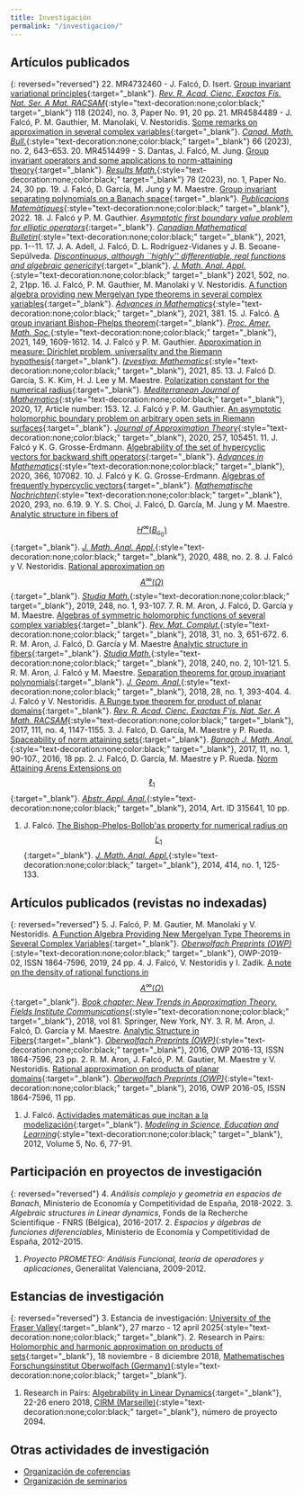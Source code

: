 ```yaml
---
title: Investigación
permalink: "/investigacion/"
---
```


## Artículos publicados

{: reversed="reversed"}
22. MR4732460 - J. Falcó, D. Isert. [Group invariant variational principles](https://mathscinet.ams.org/mathscinet-getitem?mr=4732460){:target="_blank"}. [_Rev. R. Acad. Cienc. Exactas Fís. Nat. Ser. A Mat. RACSAM_](https://link.springer.com/journal/13398){:style="text-decoration:none;color:black;" target="_blank"} 118 (2024), no. 3, Paper No. 91, 20 pp.
21. MR4584489 - J. Falcó, P. M. Gauthier, M. Manolaki, V. Nestoridis. [Some remarks on approximation in several complex variables](https://mathscinet.ams.org/mathscinet-getitem?mr=4584489){:target="_blank"}. [_Canad. Math. Bull._](https://www.cambridge.org/core/journals/canadian-mathematical-bulletin){:style="text-decoration:none;color:black;" target="_blank"} 66 (2023), no. 2, 643–653.
20. MR4514499 - S. Dantas, J. Falcó, M. Jung. [Group invariant operators and some applications to norm-attaining theory](https://mathscinet.ams.org/mathscinet-getitem?mr=4514499){:target="_blank"}. [_Results Math._](https://link.springer.com/journal/944){:style="text-decoration:none;color:black;" target="_blank"} 78 (2023), no. 1, Paper No. 24, 30 pp.
19. J. Falcó, D. García, M. Jung y M. Maestre. [Group invariant separating polynomials on a Banach space](){:target="_blank"}. [_Publicacions Matemàtiques_](https://mat.uab.cat/pubmat/){:style="text-decoration:none;color:black;" target="_blank"}, 2022.
18. J. Falcó y P. M. Gauthier. [_Asymptotic first boundary value problem for elliptic operators_](https://www.cambridge.org/core/journals/canadian-mathematical-bulletin/article/asymptotic-first-boundary-value-problem-for-elliptic-operators/8022DFD1A994B28C07C271427D1B8A2C){:target="_blank"}. [_Canadian Mathematical Bulletin_](https://www.cambridge.org/core/journals/canadian-mathematical-bulletin){:style="text-decoration:none;color:black;" target="_blank"}, 2021, pp. 1--11.
17. J. A. Adell, J. Falcó, D. L. Rodríguez-Vidanes y J. B. Seoane-Sepúlveda. [_Discontinuous, although ``highly'' differentiable, real functions and algebraic genericity_](https://www.sciencedirect.com/science/article/pii/S0022247X21003437){:target="_blank"}. [_J. Math. Anal. Appl._](http://www.sciencedirect.com/science/journal/0022247X){:style="text-decoration:none;color:black;" target="_blank"} 2021, 502, no. 2, 21pp.
16. J. Falcó, P. M. Gauthier, M. Manolaki y V. Nestoridis. [A function algebra providing new Mergelyan type theorems in several complex variables](https://www.sciencedirect.com/science/article/pii/S0001870821000876){:target="_blank"}. [_Advances in Mathematics_](https://www.journals.elsevier.com/advances-in-mathematics){:style="text-decoration:none;color:black;" target="_blank"}, 2021, 381.
15. J. Falcó. [A group invariant Bishop-Phelps theorem](https://www.ams.org/journals/proc/0000-000-00/S0002-9939-2021-15321-5/){:target="_blank"}. [_Proc. Amer. Math. Soc._](https://www.ams.org/publications/journals/journalsframework/proc){:style="text-decoration:none;color:black;" target="_blank"}, 2021, 149, 1609-1612.
14. J. Falcó y P. M. Gauthier. [Approximation in measure: Dirichlet problem, universality and the Riemann hypothesis](https://www.turpion.org/php/paper.phtml?journal_id=im&paper_id=3056){:target="_blank"}. [_Izvestiya: Mathematics_](https://iopscience.iop.org/journal/1064-5632){:style="text-decoration:none;color:black;" target="_blank"}, 2021, 85.
13. J. Falcó D. García, S. K. Kim, H. J. Lee y M. Maestre. [Polarization constant for the numerical radius](https://link.springer.com/article/10.1007/s00009-020-01597-1){:target="_blank"}. [_Mediterranean Journal of Mathematics_](https://www.springer.com/journal/9){:style="text-decoration:none;color:black;" target="_blank"}, 2020, 17, Article number: 153.
12. J. Falcó y P. M. Gauthier. [An asymptotic holomorphic boundary problem on arbitrary open sets in Riemann surfaces](https://www.sciencedirect.com/science/article/abs/pii/S0021904520300873){:target="_blank"}. [_Journal of Approximation Theory_](https://www.sciencedirect.com/journal/journal-of-approximation-theory){:style="text-decoration:none;color:black;" target="_blank"}, 2020, 257, 105451.
11. J. Falcó y K. G. Grosse-Erdmann. [Algebrability of the set of hypercyclic vectors for backward shift operators](https://www.sciencedirect.com/science/article/abs/pii/S0001870820301080?via\%3Dihub){:target="_blank"}. [_Advances in Mathematics_](https://www.journals.elsevier.com/advances-in-mathematics){:style="text-decoration:none;color:black;" target="_blank"}, 2020, 366, 107082.
10. J. Falcó y K. G. Grosse-Erdmann. [Algebras of frequently hypercyclic vectors](https://onlinelibrary.wiley.com/doi/abs/10.1002/mana.201900184){:target="_blank"}. [_Mathematische Nachrichten_](https://onlinelibrary.wiley.com/journal/15222616){:style="text-decoration:none;color:black;" target="_blank"}, 2020, 293, no. 6.19. 
9. Y. S. Choi, J. Falcó, D. García, M. Jung y M. Maestre. [Analytic structure in fibers of $$H^\infty (B_{c_0})$$](https://www.sciencedirect.com/science/article/abs/pii/S0022247X2030250X?via\%3Dihub){:target="_blank"}. [_J. Math. Anal. Appl._](https://www.sciencedirect.com/journal/journal-of-mathematical-analysis-and-applications){:style="text-decoration:none;color:black;" target="_blank"}, 2020, 488, no. 2.
8. J. Falcó y V. Nestoridis. [Rational approximation on $$A^{\infty}(\Omega)$$](https://www.impan.pl/en/publishing-house/journals-and-series/studia-mathematica/all/248/1/112802/rational-approximation-on-a-infty-varomega){:target="_blank"}. [_Studia Math._](https://www.impan.pl/pl/wydawnictwa/czasopisma-i-serie-wydawnicze/studia-mathematica){:style="text-decoration:none;color:black;" target="_blank"}, 2019, 248, no. 1, 93-107.
7. R. M. Aron, J. Falcó, D. García y M. Maestre. [Algebras of symmetric holomorphic functions of several complex variables](https://link.springer.com/article/10.1007/s13163-018-0261-x){:target="_blank"}. [_Rev. Mat. Complut._](https://link.springer.com/journal/13163){:style="text-decoration:none;color:black;" target="_blank"}, 2018, 31, no. 3, 651-672.
6. R. M. Aron, J. Falcó, D. García y M. Maestre [Analytic structure in fibers](https://www.impan.pl/pl/wydawnictwa/czasopisma-i-serie-wydawnicze/studia-mathematica/all/240/2/92294/analytic-structure-in-fibers){:target="_blank"}. [_Studia Math._](https://www.impan.pl/pl/wydawnictwa/czasopisma-i-serie-wydawnicze/studia-mathematica){:style="text-decoration:none;color:black;" target="_blank"}, 2018, 240, no. 2, 101-121.
5. R. M. Aron, J. Falcó y M. Maestre. [Separation theorems for group invariant polynomials](https://link.springer.com/article/10.1007/s12220-017-9825-0){:target="_blank"}. [_J. Geom. Anal._](https://link.springer.com/journal/12220){:style="text-decoration:none;color:black;" target="_blank"}, 2018, 28, no. 1, 393-404.
4. J. Falcó y V. Nestoridis. [A Runge type theorem for product of planar domains](http://link.springer.com/article/10.1007/s13398-016-0353-8){:target="_blank"}. [_Rev. R. Acad. Cienc. Exactas F\'is. Nat. Ser. A Math. RACSAM_](https://link.springer.com/journal/13398){:style="text-decoration:none;color:black;" target="_blank"}, 2017, 111, no. 4, 1147-1155.
3. J. Falcó, D. García, M. Maestre y P. Rueda. [Spaceability of norm attaining sets](http://projecteuclid.org/euclid.bjma/1478746988){:target="_blank"}. [_Banach J. Math. Anal._](https://projecteuclid.org/info/euclid.bjma){:style="text-decoration:none;color:black;" target="_blank"}, 2017, 11, no. 1, 90-107., 2016, 18 pp. 
2. J. Falcó, D. García, M. Maestre y P. Rueda. [Norm Attaining Arens Extensions on $$\ell_1$$](http://www.hindawi.com/journals/aaa/2014/315641/){:target="_blank"}. [_Abstr. Appl. Anal._](http://www.hindawi.com/journals/aaa/){:style="text-decoration:none;color:black;" target="_blank"}, 2014, Art. ID 315641, 10 pp.
1. J. Falcó. [The Bishop-Phelps-Bollob\'as property for numerical radius on $$L_1$$](http://www.sciencedirect.com/science/article/pii/S0022247X13011542){:target="_blank"}. [_J. Math. Anal. Appl._](http://www.sciencedirect.com/science/journal/0022247X){:style="text-decoration:none;color:black;" target="_blank"}, 2014, 414, no. 1, 125-133.

## Artículos publicados (revistas no indexadas)

{: reversed="reversed"}
5. J. Falcó, P. M. Gautier, M. Manolaki y V. Nestoridis. [A Function Algebra Providing New Mergelyan Type Theorems in Several Complex Variables](https://publications.mfo.de/handle/mfo/1401){:target="_blank"}. [_Oberwolfach Preprints (OWP)_](https://publications.mfo.de/handle/mfo/1397){:style="text-decoration:none;color:black;" target="_blank"}, OWP-2019-02, ISSN 1864-7596, 2019, 24 pp.
4. J. Falcó, V. Nestoridis y I. Zadik. [A note on the density of rational functions in $$A^{\infty}(\Omega)$$](https://link.springer.com/chapter/10.1007/978-1-4939-7543-3_2){:target="_blank"}. [_Book chapter: New Trends in Approximation Theory. Fields Institute Communications_](https://link.springer.com/book/10.1007/978-1-4939-7543-3){:style="text-decoration:none;color:black;" target="_blank"}, 2018, vol 81. Springer, New York, NY. 
3. R. M. Aron, J. Falcó, D. García y M. Maestre. [Analytic Structure in Fibers](https://publications.mfo.de/handle/mfo/1123){:target="_blank"}. [_Oberwolfach Preprints (OWP)_](https://publications.mfo.de/handle/mfo/19){:style="text-decoration:none;color:black;" target="_blank"}, 2016, OWP 2016-13, ISSN 1864-7596, 23 pp.
2. R. M. Aron, J. Falcó, P. M. Gautier, M. Maestre y V. Nestoridis. [Rational approximation on products of planar domains](https://publications.mfo.de/handle/mfo/1115){:target="_blank"}. [_Oberwolfach Preprints (OWP)_](https://publications.mfo.de/handle/mfo/19){:style="text-decoration:none;color:black;" target="_blank"}, 2016, OWP 2016-05, ISSN 1864-7596, 11 pp.
1. J. Falcó. [Actividades matemáticas que incitan a la modelización](https://polipapers.upv.es/index.php/MSEL/article/view/2135){:target="_blank"}. [_Modeling in Science, Education and Learning_](https://polipapers.upv.es/index.php/MSEL/index){:style="text-decoration:none;color:black;" target="_blank"}, 2012, Volume 5, No. 6, 77-91.
 
## Participación en proyectos de investigación

{: reversed="reversed"}
4. _Análisis complejo y geometría en espacios de Banach_, Ministerio de Economía y Competitividad de España, 2018-2022.
3. _Algebraic structures in Linear dynamics_, Fonds de la Recherche Scientifique - FNRS (Bélgica), 2016-2017.
2. _Espacios y álgebras de funciones diferenciables_, Ministerio de Economía y Competitividad de España, 2012-2015.
1. _Proyecto PROMETEO: Análisis Funcional, teoría de operadores y aplicaciones_, Generalitat Valenciana, 2009-2012.


## Estancias de investigación

{: reversed="reversed"}
3. Estancia de investigación: [University of the Fraser Valley](https://www.ufv.ca/math/){:target="_blank"}, 27 marzo - 12 april 2025{:style="text-decoration:none;color:black;" target="_blank"}.
2. Research in Pairs: [Holomorphic and harmonic approximation on products of sets](https://www.mfo.de/scientific-program/long-term/research-in-pairs/rip-2018.pdf){:target="_blank"}, 18 noviembre - 8 diciembre 2018, [Mathematisches Forschungsinstitut Oberwolfach (Germany)](https://www.mfo.de/){:style="text-decoration:none;color:black;" target="_blank"}.
1. Research in Pairs: [Algebrability in Linear Dynamics](https://conferences.cirm-math.fr/2094.html){:target="_blank"}, 22-26 enero 2018, [CIRM (Marseille)](https://www.cirm-math.com){:style="text-decoration:none;color:black;" target="_blank"}, número de proyecto 2094.


## Otras actividades de investigación

- [Organización de coferencias](/Conferences/)
- [Organización de seminarios](/Seminar/UV-UPV/)